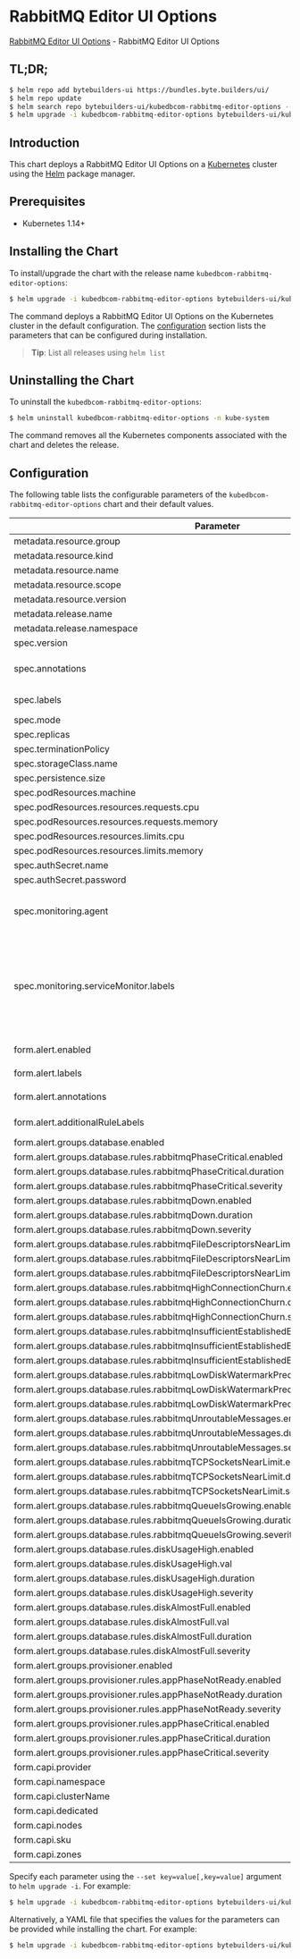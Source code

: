 # RabbitMQ Editor UI Options

[RabbitMQ Editor UI Options](https://byte.builders) - RabbitMQ Editor UI Options

## TL;DR;

```bash
$ helm repo add bytebuilders-ui https://bundles.byte.builders/ui/
$ helm repo update
$ helm search repo bytebuilders-ui/kubedbcom-rabbitmq-editor-options --version=v0.4.19
$ helm upgrade -i kubedbcom-rabbitmq-editor-options bytebuilders-ui/kubedbcom-rabbitmq-editor-options -n kube-system --create-namespace --version=v0.4.19
```

## Introduction

This chart deploys a RabbitMQ Editor UI Options on a [Kubernetes](http://kubernetes.io) cluster using the [Helm](https://helm.sh) package manager.

## Prerequisites

- Kubernetes 1.14+

## Installing the Chart

To install/upgrade the chart with the release name `kubedbcom-rabbitmq-editor-options`:

```bash
$ helm upgrade -i kubedbcom-rabbitmq-editor-options bytebuilders-ui/kubedbcom-rabbitmq-editor-options -n kube-system --create-namespace --version=v0.4.19
```

The command deploys a RabbitMQ Editor UI Options on the Kubernetes cluster in the default configuration. The [configuration](#configuration) section lists the parameters that can be configured during installation.

> **Tip**: List all releases using `helm list`

## Uninstalling the Chart

To uninstall the `kubedbcom-rabbitmq-editor-options`:

```bash
$ helm uninstall kubedbcom-rabbitmq-editor-options -n kube-system
```

The command removes all the Kubernetes components associated with the chart and deletes the release.

## Configuration

The following table lists the configurable parameters of the `kubedbcom-rabbitmq-editor-options` chart and their default values.

|                                            Parameter                                             |                                                                                Description                                                                                |                     Default                      |
|--------------------------------------------------------------------------------------------------|---------------------------------------------------------------------------------------------------------------------------------------------------------------------------|--------------------------------------------------|
| metadata.resource.group                                                                          |                                                                                                                                                                           | <code>kubedb.com</code>                          |
| metadata.resource.kind                                                                           |                                                                                                                                                                           | <code>RabbitMQ</code>                            |
| metadata.resource.name                                                                           |                                                                                                                                                                           | <code>rabbitmqs</code>                           |
| metadata.resource.scope                                                                          |                                                                                                                                                                           | <code>Namespaced</code>                          |
| metadata.resource.version                                                                        |                                                                                                                                                                           | <code>v1alpha2</code>                            |
| metadata.release.name                                                                            | Release name                                                                                                                                                              | <code>""</code>                                  |
| metadata.release.namespace                                                                       | Release namespace                                                                                                                                                         | <code>""</code>                                  |
| spec.version                                                                                     | List options                                                                                                                                                              | <code>"3.12.12"</code>                           |
| spec.annotations                                                                                 | Annotations to add to the database custom resource                                                                                                                        | <code>{}</code>                                  |
| spec.labels                                                                                      | Labels to add to all the template objects                                                                                                                                 | <code>{}</code>                                  |
| spec.mode                                                                                        | Standalone, Cluster                                                                                                                                                       | <code>Standalone</code>                          |
| spec.replicas                                                                                    |                                                                                                                                                                           | <code>1</code>                                   |
| spec.terminationPolicy                                                                           |                                                                                                                                                                           | <code>WipeOut</code>                             |
| spec.storageClass.name                                                                           |                                                                                                                                                                           | <code>standard</code>                            |
| spec.persistence.size                                                                            |                                                                                                                                                                           | <code>10Gi</code>                                |
| spec.podResources.machine                                                                        |                                                                                                                                                                           | <code>""</code>                                  |
| spec.podResources.resources.requests.cpu                                                         |                                                                                                                                                                           | <code>500m</code>                                |
| spec.podResources.resources.requests.memory                                                      |                                                                                                                                                                           | <code>1Gi</code>                                 |
| spec.podResources.resources.limits.cpu                                                           |                                                                                                                                                                           | <code>500m</code>                                |
| spec.podResources.resources.limits.memory                                                        |                                                                                                                                                                           | <code>1Gi</code>                                 |
| spec.authSecret.name                                                                             |                                                                                                                                                                           | <code>""</code>                                  |
| spec.authSecret.password                                                                         |                                                                                                                                                                           | <code>""</code>                                  |
| spec.monitoring.agent                                                                            | Name of monitoring agent (one of "prometheus.io", "prometheus.io/operator", "prometheus.io/builtin")                                                                      | <code>prometheus.io/operator</code>              |
| spec.monitoring.serviceMonitor.labels                                                            | Specify the labels for ServiceMonitor. Prometheus crd will select ServiceMonitor using these labels. Only usable when monitoring agent is `prometheus.io/webhook server`. | <code>{}</code>                                  |
| form.alert.enabled                                                                               | # Enable PrometheusRule alerts                                                                                                                                            | <code>warning</code>                             |
| form.alert.labels                                                                                | # Labels for default rules                                                                                                                                                | <code>{"release":"kube-prometheus-stack"}</code> |
| form.alert.annotations                                                                           | # Annotations for default rules                                                                                                                                           | <code>{}</code>                                  |
| form.alert.additionalRuleLabels                                                                  | # Additional labels for PrometheusRule alerts                                                                                                                             | <code>{}</code>                                  |
| form.alert.groups.database.enabled                                                               |                                                                                                                                                                           | <code>warning</code>                             |
| form.alert.groups.database.rules.rabbitmqPhaseCritical.enabled                                   |                                                                                                                                                                           | <code>true</code>                                |
| form.alert.groups.database.rules.rabbitmqPhaseCritical.duration                                  |                                                                                                                                                                           | <code>"3m"</code>                                |
| form.alert.groups.database.rules.rabbitmqPhaseCritical.severity                                  |                                                                                                                                                                           | <code>warning</code>                             |
| form.alert.groups.database.rules.rabbitmqDown.enabled                                            |                                                                                                                                                                           | <code>true</code>                                |
| form.alert.groups.database.rules.rabbitmqDown.duration                                           |                                                                                                                                                                           | <code>"30s"</code>                               |
| form.alert.groups.database.rules.rabbitmqDown.severity                                           |                                                                                                                                                                           | <code>critical</code>                            |
| form.alert.groups.database.rules.rabbitmqFileDescriptorsNearLimit.enabled                        |                                                                                                                                                                           | <code>true</code>                                |
| form.alert.groups.database.rules.rabbitmqFileDescriptorsNearLimit.duration                       |                                                                                                                                                                           | <code>"30s"</code>                               |
| form.alert.groups.database.rules.rabbitmqFileDescriptorsNearLimit.severity                       |                                                                                                                                                                           | <code>warning</code>                             |
| form.alert.groups.database.rules.rabbitmqHighConnectionChurn.enabled                             |                                                                                                                                                                           | <code>true</code>                                |
| form.alert.groups.database.rules.rabbitmqHighConnectionChurn.duration                            |                                                                                                                                                                           | <code>"30s"</code>                               |
| form.alert.groups.database.rules.rabbitmqHighConnectionChurn.severity                            |                                                                                                                                                                           | <code>warning</code>                             |
| form.alert.groups.database.rules.rabbitmqInsufficientEstablishedErlangDistributionLinks.enabled  |                                                                                                                                                                           | <code>true</code>                                |
| form.alert.groups.database.rules.rabbitmqInsufficientEstablishedErlangDistributionLinks.duration |                                                                                                                                                                           | <code>"30s"</code>                               |
| form.alert.groups.database.rules.rabbitmqInsufficientEstablishedErlangDistributionLinks.severity |                                                                                                                                                                           | <code>warning</code>                             |
| form.alert.groups.database.rules.rabbitmqLowDiskWatermarkPredicted.enabled                       |                                                                                                                                                                           | <code>true</code>                                |
| form.alert.groups.database.rules.rabbitmqLowDiskWatermarkPredicted.duration                      |                                                                                                                                                                           | <code>"30s"</code>                               |
| form.alert.groups.database.rules.rabbitmqLowDiskWatermarkPredicted.severity                      |                                                                                                                                                                           | <code>warning</code>                             |
| form.alert.groups.database.rules.rabbitmqUnroutableMessages.enabled                              |                                                                                                                                                                           | <code>true</code>                                |
| form.alert.groups.database.rules.rabbitmqUnroutableMessages.duration                             |                                                                                                                                                                           | <code>"30s"</code>                               |
| form.alert.groups.database.rules.rabbitmqUnroutableMessages.severity                             |                                                                                                                                                                           | <code>warning</code>                             |
| form.alert.groups.database.rules.rabbitmqTCPSocketsNearLimit.enabled                             |                                                                                                                                                                           | <code>true</code>                                |
| form.alert.groups.database.rules.rabbitmqTCPSocketsNearLimit.duration                            |                                                                                                                                                                           | <code>"30s"</code>                               |
| form.alert.groups.database.rules.rabbitmqTCPSocketsNearLimit.severity                            |                                                                                                                                                                           | <code>warning</code>                             |
| form.alert.groups.database.rules.rabbitmqQueueIsGrowing.enabled                                  |                                                                                                                                                                           | <code>true</code>                                |
| form.alert.groups.database.rules.rabbitmqQueueIsGrowing.duration                                 |                                                                                                                                                                           | <code>"30s"</code>                               |
| form.alert.groups.database.rules.rabbitmqQueueIsGrowing.severity                                 |                                                                                                                                                                           | <code>warning</code>                             |
| form.alert.groups.database.rules.diskUsageHigh.enabled                                           |                                                                                                                                                                           | <code>true</code>                                |
| form.alert.groups.database.rules.diskUsageHigh.val                                               |                                                                                                                                                                           | <code>80</code>                                  |
| form.alert.groups.database.rules.diskUsageHigh.duration                                          |                                                                                                                                                                           | <code>"1m"</code>                                |
| form.alert.groups.database.rules.diskUsageHigh.severity                                          |                                                                                                                                                                           | <code>warning</code>                             |
| form.alert.groups.database.rules.diskAlmostFull.enabled                                          |                                                                                                                                                                           | <code>true</code>                                |
| form.alert.groups.database.rules.diskAlmostFull.val                                              |                                                                                                                                                                           | <code>95</code>                                  |
| form.alert.groups.database.rules.diskAlmostFull.duration                                         |                                                                                                                                                                           | <code>"1m"</code>                                |
| form.alert.groups.database.rules.diskAlmostFull.severity                                         |                                                                                                                                                                           | <code>critical</code>                            |
| form.alert.groups.provisioner.enabled                                                            |                                                                                                                                                                           | <code>warning</code>                             |
| form.alert.groups.provisioner.rules.appPhaseNotReady.enabled                                     |                                                                                                                                                                           | <code>true</code>                                |
| form.alert.groups.provisioner.rules.appPhaseNotReady.duration                                    |                                                                                                                                                                           | <code>"1m"</code>                                |
| form.alert.groups.provisioner.rules.appPhaseNotReady.severity                                    |                                                                                                                                                                           | <code>critical</code>                            |
| form.alert.groups.provisioner.rules.appPhaseCritical.enabled                                     |                                                                                                                                                                           | <code>true</code>                                |
| form.alert.groups.provisioner.rules.appPhaseCritical.duration                                    |                                                                                                                                                                           | <code>"15m"</code>                               |
| form.alert.groups.provisioner.rules.appPhaseCritical.severity                                    |                                                                                                                                                                           | <code>warning</code>                             |
| form.capi.provider                                                                               |                                                                                                                                                                           | <code>""</code>                                  |
| form.capi.namespace                                                                              |                                                                                                                                                                           | <code>""</code>                                  |
| form.capi.clusterName                                                                            |                                                                                                                                                                           | <code>""</code>                                  |
| form.capi.dedicated                                                                              |                                                                                                                                                                           | <code>false</code>                               |
| form.capi.nodes                                                                                  |                                                                                                                                                                           | <code>1</code>                                   |
| form.capi.sku                                                                                    |                                                                                                                                                                           | <code>""</code>                                  |
| form.capi.zones                                                                                  |                                                                                                                                                                           | <code>[]</code>                                  |


Specify each parameter using the `--set key=value[,key=value]` argument to `helm upgrade -i`. For example:

```bash
$ helm upgrade -i kubedbcom-rabbitmq-editor-options bytebuilders-ui/kubedbcom-rabbitmq-editor-options -n kube-system --create-namespace --version=v0.4.19 --set metadata.resource.group=kubedb.com
```

Alternatively, a YAML file that specifies the values for the parameters can be provided while
installing the chart. For example:

```bash
$ helm upgrade -i kubedbcom-rabbitmq-editor-options bytebuilders-ui/kubedbcom-rabbitmq-editor-options -n kube-system --create-namespace --version=v0.4.19 --values values.yaml
```
